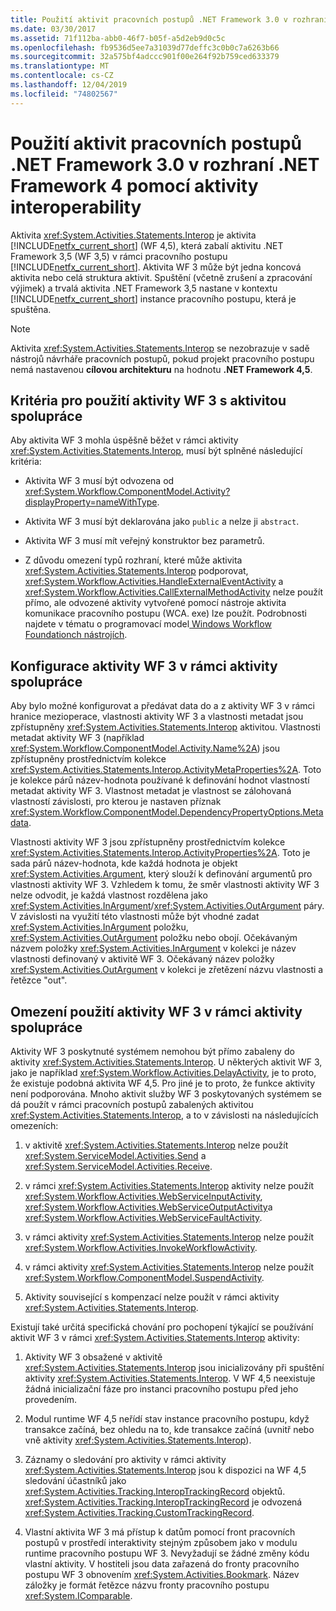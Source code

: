 ```yaml
---
title: Použití aktivit pracovních postupů .NET Framework 3.0 v rozhraní .NET Framework 4 pomocí aktivity interoperability
ms.date: 03/30/2017
ms.assetid: 71f112ba-abb0-46f7-b05f-a5d2eb9d0c5c
ms.openlocfilehash: fb9536d5ee7a31039d77deffc3c0b0c7a6263b66
ms.sourcegitcommit: 32a575bf4adccc901f00e264f92b759ced633379
ms.translationtype: MT
ms.contentlocale: cs-CZ
ms.lasthandoff: 12/04/2019
ms.locfileid: "74802567"
---
```

# <a name="using-net-framework-30-wf-activities-in-net-framework-4-with-the-interop-activity"></a>Použití aktivit pracovních postupů .NET Framework 3.0 v rozhraní .NET Framework 4 pomocí aktivity interoperability
Aktivita <xref:System.Activities.Statements.Interop> je aktivita [!INCLUDE[netfx_current_short](../../../includes/netfx-current-short-md.md)] (WF 4,5), která zabalí aktivitu .NET Framework 3,5 (WF 3,5) v rámci pracovního postupu [!INCLUDE[netfx_current_short](../../../includes/netfx-current-short-md.md)]. Aktivita WF 3 může být jedna koncová aktivita nebo celá struktura aktivit. Spuštění (včetně zrušení a zpracování výjimek) a trvalá aktivita .NET Framework 3,5 nastane v kontextu [!INCLUDE[netfx_current_short](../../../includes/netfx-current-short-md.md)] instance pracovního postupu, která je spuštěna.  
  
> [!NOTE]
> Aktivita <xref:System.Activities.Statements.Interop> se nezobrazuje v sadě nástrojů návrháře pracovních postupů, pokud projekt pracovního postupu nemá nastavenou **cílovou architekturu** na hodnotu **.NET Framework 4,5**.  
  
## <a name="criteria-for-using-a-wf-3-activity-with-an-interop-activity"></a>Kritéria pro použití aktivity WF 3 s aktivitou spolupráce  
 Aby aktivita WF 3 mohla úspěšně běžet v rámci aktivity <xref:System.Activities.Statements.Interop>, musí být splněné následující kritéria:  
  
- Aktivita WF 3 musí být odvozena od <xref:System.Workflow.ComponentModel.Activity?displayProperty=nameWithType>.  
  
- Aktivita WF 3 musí být deklarována jako `public` a nelze ji `abstract`.  
  
- Aktivita WF 3 musí mít veřejný konstruktor bez parametrů.  
  
- Z důvodu omezení typů rozhraní, které může aktivita <xref:System.Activities.Statements.Interop> podporovat, <xref:System.Workflow.Activities.HandleExternalEventActivity> a <xref:System.Workflow.Activities.CallExternalMethodActivity> nelze použít přímo, ale odvozené aktivity vytvořené pomocí nástroje aktivita komunikace pracovního postupu (WCA. exe) lze použít. Podrobnosti najdete v tématu o programovací model[ Windows Workflow Foundationch nástrojích](https://docs.microsoft.com/previous-versions/dotnet/netframework-3.5/ms734408(v=vs.90)).  
  
## <a name="configuring-a-wf-3-activity-within-an-interop-activity"></a>Konfigurace aktivity WF 3 v rámci aktivity spolupráce  
 Aby bylo možné konfigurovat a předávat data do a z aktivity WF 3 v rámci hranice mezioperace, vlastnosti aktivity WF 3 a vlastnosti metadat jsou zpřístupněny <xref:System.Activities.Statements.Interop> aktivitou. Vlastnosti metadat aktivity WF 3 (například <xref:System.Workflow.ComponentModel.Activity.Name%2A>) jsou zpřístupněny prostřednictvím kolekce <xref:System.Activities.Statements.Interop.ActivityMetaProperties%2A>. Toto je kolekce párů název-hodnota používané k definování hodnot vlastností metadat aktivity WF 3. Vlastnost metadat je vlastnost se zálohovaná vlastností závislosti, pro kterou je nastaven příznak <xref:System.Workflow.ComponentModel.DependencyPropertyOptions.Metadata>.  
  
 Vlastnosti aktivity WF 3 jsou zpřístupněny prostřednictvím kolekce <xref:System.Activities.Statements.Interop.ActivityProperties%2A>. Toto je sada párů název-hodnota, kde každá hodnota je objekt <xref:System.Activities.Argument>, který slouží k definování argumentů pro vlastnosti aktivity WF 3. Vzhledem k tomu, že směr vlastnosti aktivity WF 3 nelze odvodit, je každá vlastnost rozdělena jako <xref:System.Activities.InArgument>/<xref:System.Activities.OutArgument> páry. V závislosti na využití této vlastnosti může být vhodné zadat <xref:System.Activities.InArgument> položku, <xref:System.Activities.OutArgument> položku nebo obojí. Očekávaným názvem položky <xref:System.Activities.InArgument> v kolekci je název vlastnosti definovaný v aktivitě WF 3. Očekávaný název položky <xref:System.Activities.OutArgument> v kolekci je zřetězení názvu vlastnosti a řetězce "out".  
  
## <a name="limitations-of-using-a-wf-3-activity-within-an-interop-activity"></a>Omezení použití aktivity WF 3 v rámci aktivity spolupráce  
 Aktivity WF 3 poskytnuté systémem nemohou být přímo zabaleny do aktivity <xref:System.Activities.Statements.Interop>. U některých aktivit WF 3, jako je například <xref:System.Workflow.Activities.DelayActivity>, je to proto, že existuje podobná aktivita WF 4,5. Pro jiné je to proto, že funkce aktivity není podporována. Mnoho aktivit služby WF 3 poskytovaných systémem se dá použít v rámci pracovních postupů zabalených aktivitou <xref:System.Activities.Statements.Interop>, a to v závislosti na následujících omezeních:  
  
1. v aktivitě <xref:System.Activities.Statements.Interop> nelze použít <xref:System.ServiceModel.Activities.Send> a <xref:System.ServiceModel.Activities.Receive>.  
  
2. v rámci <xref:System.Activities.Statements.Interop> aktivity nelze použít <xref:System.Workflow.Activities.WebServiceInputActivity>, <xref:System.Workflow.Activities.WebServiceOutputActivity>a <xref:System.Workflow.Activities.WebServiceFaultActivity>.  
  
3. v rámci aktivity <xref:System.Activities.Statements.Interop> nelze použít <xref:System.Workflow.Activities.InvokeWorkflowActivity>.  
  
4. v rámci aktivity <xref:System.Activities.Statements.Interop> nelze použít <xref:System.Workflow.ComponentModel.SuspendActivity>.  
  
5. Aktivity související s kompenzací nelze použít v rámci aktivity <xref:System.Activities.Statements.Interop>.  
  
 Existují také určitá specifická chování pro pochopení týkající se používání aktivit WF 3 v rámci <xref:System.Activities.Statements.Interop> aktivity:  
  
1. Aktivity WF 3 obsažené v aktivitě <xref:System.Activities.Statements.Interop> jsou inicializovány při spuštění aktivity <xref:System.Activities.Statements.Interop>. V WF 4,5 neexistuje žádná inicializační fáze pro instanci pracovního postupu před jeho provedením.  
  
2. Modul runtime WF 4,5 neřídí stav instance pracovního postupu, když transakce začíná, bez ohledu na to, kde transakce začíná (uvnitř nebo vně aktivity <xref:System.Activities.Statements.Interop>).  
  
3. Záznamy o sledování pro aktivity v rámci aktivity <xref:System.Activities.Statements.Interop> jsou k dispozici na WF 4,5 sledování účastníků jako <xref:System.Activities.Tracking.InteropTrackingRecord> objektů. <xref:System.Activities.Tracking.InteropTrackingRecord> je odvozená <xref:System.Activities.Tracking.CustomTrackingRecord>.  
  
4. Vlastní aktivita WF 3 má přístup k datům pomocí front pracovních postupů v prostředí interaktivity stejným způsobem jako v modulu runtime pracovního postupu WF 3. Nevyžadují se žádné změny kódu vlastní aktivity. V hostiteli jsou data zařazená do fronty pracovního postupu WF 3 obnovením <xref:System.Activities.Bookmark>. Název záložky je formát řetězce názvu fronty pracovního postupu <xref:System.IComparable>.

